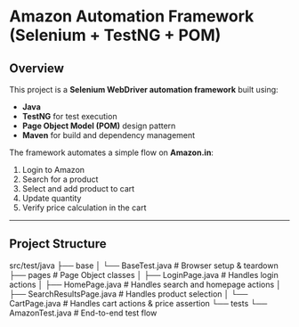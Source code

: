 # Amazon Automation Framework (Selenium + TestNG + POM)

## Overview
This project is a **Selenium WebDriver automation framework** built using:
- **Java**
- **TestNG** for test execution
- **Page Object Model (POM)** design pattern
- **Maven** for build and dependency management

The framework automates a simple flow on **Amazon.in**:
1. Login to Amazon
2. Search for a product
3. Select and add product to cart
4. Update quantity
5. Verify price calculation in the cart

---

##  Project Structure

src/test/java
├── base
│ └── BaseTest.java # Browser setup & teardown
├── pages # Page Object classes
│ ├── LoginPage.java # Handles login actions
│ ├── HomePage.java # Handles search and homepage actions
│ ├── SearchResultsPage.java # Handles product selection
│ └── CartPage.java # Handles cart actions & price assertion
└── tests
└── AmazonTest.java # End-to-end test flow
